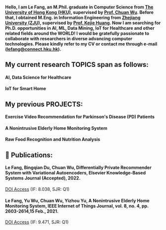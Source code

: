 #### Hello, I am Le Fang, an M.Phil. graduate in Computer Science from [The University of Hong Kong (HKU)](https://www.hku.hk/), supervised by [Prof. Chuan Wu](https://i.cs.hku.hk/~cwu/index.html). Before that, I obtained M.Eng. in Information Engineering from [Zhejiang University (ZJU)](https://www.zju.edu.cn/english/), supervised by [Prof. Kejie Huang](https://person.zju.edu.cn/en/huangkejie). Now I am searching for Ph.D. opportunities in  AI, ML, Data Mining, IoT for Healthcare and other related fields around the WORLD! I would be gratefully passionate to collaborate with researchers in diverse advancing computer technologies. Please kindly refer to my CV  or contact me through e-mail (lefang@connect.hku.hk).

## My current research TOPICS span as follows:
#### AI, Data Science for Healthcare
#### IoT for Smart Home

## My previous PROJECTS:
#### Exercise Video Recommendation for Parkinson's Disease (PD) Patients
#### A Nonintrusive Elderly Home Monitoring System
#### Raw Food Recognition and Nutrition Analysis


## :book: Publications:
#### Le Fang, Bingqian Du, Chuan Wu, Differentially Private Recommender System with Variational Autoencoders, Elsevier Knowledge-Based Systems Journal (Accepted), 2022. 
[DOI Access](https://doi.org/10.1016/j.knosys.2022.109044) (IF: 8.038, SJR: Q1)


#### Le Fang, Yu Wu, Chuan Wu, Yizhou Yu, A Nonintrusive Elderly Home Monitoring System, IEEE Internet of Things Journal, vol. 8, no. 4, pp. 2603-2614,15 Feb., 2021. 
[DOI Access](https://ieeexplore.ieee.org/document/9177049) (IF: 9.471, SJR: Q1)
